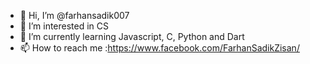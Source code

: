- 👋 Hi, I’m @farhansadik007
- 👀 I’m interested in CS
- 🌱 I’m currently learning Javascript, C, Python and Dart
- 📫 How to reach me :https://www.facebook.com/FarhanSadikZisan/
